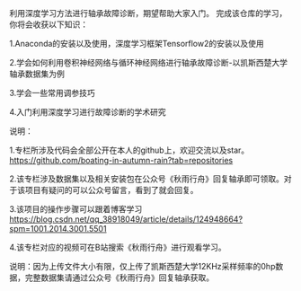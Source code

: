 利用深度学习方法进行轴承故障诊断，期望帮助大家入门。
完成该仓库的学习，你将会收获以下知识：

1.Anaconda的安装以及使用，深度学习框架Tensorflow2的安装以及使用

2.学会如何利用卷积神经网络与循环神经网络进行轴承故障诊断-以凯斯西楚大学轴承数据集为例

3.学会一些常用调参技巧

4.入门利用深度学习进行故障诊断的学术研究

说明：

1.专栏所涉及代码会全部公开在本人的github上，欢迎交流以及star。
https://github.com/boating-in-autumn-rain?tab=repositories

2.该专栏涉及数据集以及相关安装包在公众号《秋雨行舟》回复轴承即可领取。对于该项目有疑问的可以公众号留言，看到了就会回复。

3.该项目的操作步骤可以跟着博客学习
https://blog.csdn.net/qq_38918049/article/details/124948664?spm=1001.2014.3001.5501

4.该专栏对应的视频可在B站搜索《秋雨行舟》进行观看学习。


说明：因为上传文件大小有限，仅上传了凯斯西楚大学12KHz采样频率的0hp数据，完整数据集请通过公众号《秋雨行舟》回复轴承获取。


